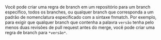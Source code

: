 Você pode criar uma regra de branch em um repositório para um branch específico, todos os branches, ou qualquer branch que corresponda a um padrão de nomenclatura especificado com a sintaxe fnmatch. Por exemplo, para exigir que qualquer branch que contenha a palavra `versão` tenha pelo menos duas revisões de pull request antes do merge, você pode criar uma regra de branch para `*versão*`.
